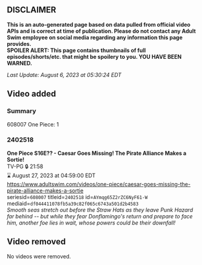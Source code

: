 ## DISCLAIMER
**This is an auto-generated page based on data pulled from official video APIs and is correct at time of publication. Please do not contact any Adult Swim employee on social media regarding any information this page provides.**  
**SPOILER ALERT: This page contains thumbnails of full episodes/shorts/etc. that might be spoilery to you. YOU HAVE BEEN WARNED.**  

_Last Update: August 6, 2023 at 05:30:24 EDT_
## Video added
### Summary
608007 One Piece: 1  
### 2402518
**One Piece S16E?? - Caesar Goes Missing! The Pirate Alliance Makes a Sortie!**  
TV-PG 🔒 21:58  
⌛ August 27, 2023 at 04:59:00 EDT  
https://www.adultswim.com/videos/one-piece/caesar-goes-missing-the-pirate-alliance-makes-a-sortie  
seriesid=`608007` titleid=`2402518` id=`AYmqg65Z2rZC6NyF61-W` mediaid=`df044411078fb5a39c82f065c6743a501d2b4583`  
_Smooth seas stretch out before the Straw Hats as they leave Punk Hazard far behind -- but while they fear Donflamingo's return and prepare to face him, another foe lies in wait, whose powers could be their downfall!_  
## Video removed
No videos were removed.  
